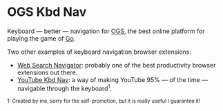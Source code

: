 # OGS Kbd Nav

Keyboard &mdash; better &mdash; navigation for [OGS][ogs], the best online platform for playing the game of [Go][go].

Two other examples of keyboard navigation browser extensions:

- [Web Search Navigator][web_search_navigator]: probably one of the best productivity browser extensions out there.
- [YouTube Kbd Nav][youtube_kbd_nav]: a way of making YouTube 95% &mdash; of the time &mdash; navigable through the keyboard<sup>1</sup>.


<sub>1: Created by me, sorry for the self-promotion, but it is really useful I guarantee it!</sub>


[go]: https://en.wikipedia.org/wiki/Go_(game)
[ogs]: https://online-go.com/
[web_search_navigator]: https://github.com/infokiller/web-search-navigator
[youtube_kbd_nav]: https://github.com/FanaroEngineering/youtube_kbd_nav